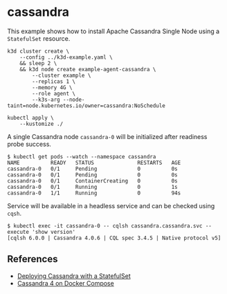 # cassandra

This example shows how to install Apache Cassandra Single Node using a
`StatefulSet` resource.

```
k3d cluster create \
    --config ../k3d-example.yaml \
    && sleep 2 \
    && k3d node create example-agent-cassandra \
        --cluster example \
        --replicas 1 \
        --memory 4G \
        --role agent \
        --k3s-arg --node-taint=node.kubernetes.io/owner=cassandra:NoSchedule

kubectl apply \
    --kustomize ./
```

A single Cassandra node `cassandra-0` will be initialized after readiness probe
success.

```
$ kubectl get pods --watch --namespace cassandra
NAME          READY   STATUS              RESTARTS   AGE
cassandra-0   0/1     Pending             0          0s
cassandra-0   0/1     Pending             0          0s
cassandra-0   0/1     ContainerCreating   0          0s
cassandra-0   0/1     Running             0          1s
cassandra-0   1/1     Running             0          94s
```

Service will be available in a headless service and can be checked using `cqsh`.

```console
$ kubectl exec -it cassandra-0 -- cqlsh cassandra.cassandra.svc --execute 'show version'
[cqlsh 6.0.0 | Cassandra 4.0.6 | CQL spec 3.4.5 | Native protocol v5]
```

## References

* [Deploying Cassandra with a StatefulSet](https://kubernetes.io/docs/tutorials/stateful-application/cassandra/)
* [Cassandra 4 on Docker Compose](https://citizix.com/how-to-run-cassandra-4-with-docker-and-docker-compose/)
